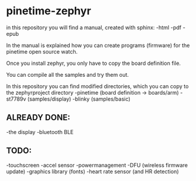 # pinetime-zephyr


in this repository you will find a manual, created with sphinx:
            -html
            -pdf
            -epub

In the manual is explained how you can create programs (firmware) for the pinetime open source watch.


Once you install zephyr, you only have to copy the board definition file.

You can compile all the samples and try them out.

In this repository you can find modified directories, which you can copy to the zephyrproject directory
           -pinetime (board definition -> boards/arm)
           -st7789v (samples/display)
           -blinky (samples/basic)

ALREADY DONE:
-------------
   -the display
   -bluetooth BLE
   


TODO: 
-----
   -touchscreen
   -accel sensor
   -powermanagement
   -DFU (wireless firmware update)
   -graphics library (fonts)
   -heart rate sensor (and HR detection) 
    

